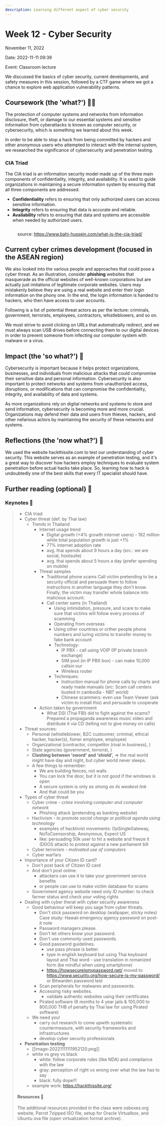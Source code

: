 ```yaml
---
description: Learning different aspect of cyber security
---
```


# Week 12 - Cyber Security

November 11, 2022

Date: 2022-11-11 09:39

Event: Classroom lecture

We discussed the basics of cyber security, current developments, and safety measures in this session, followed by a CTF game where we got a chance to explore web application vulnerability patterns.

## Coursework (the 'what?') 🤷‍♂️

The protection of computer systems and networks from information disclosure, theft, or damage to our essential systems and sensitive information from cyberattacks is known as computer security, or cybersecurity, which is something we learned about this week.

In order to be able to stop a hack from being committed by hackers and other anonymous users who attempted to interact with the internal system, we researched the significance of cybersecurity and penetration testing.

### CIA Triad

The CIA triad is an information security model made up of the three main components of confidentiality, integrity, and availability. It is used to guide organizations in maintaining a secure information system by ensuring that all three components are addressed.

* **Confidentiality** refers to ensuring that only authorized users can access sensitive information.
* **Integrity** refers to ensuring that data is accurate and reliable.
* **Availability** refers to ensuring that data and systems are accessible when needed by authorized users.

<figure><img src="../.gitbook/assets/image (1).png" alt=""><figcaption><p>source: <a href="https://www.bahi-hussein.com/what-is-the-cia-triad/">https://www.bahi-hussein.com/what-is-the-cia-triad/</a></p></figcaption></figure>

## Current cyber crimes development (focused in the ASEAN region)

We also looked into the various people and approaches that could pose a cyber threat. As an illustration, consider **phishing** websites that masquerade as the official websites of well-known corporations but are actually just imitations of legitimate corporate websites. Users may mistakenly believe they are using a real website and enter their login information on the phony one. In the end, the login information is handed to hackers, who then have access to user accounts.

Following is a list of potential threat actors as per the lecture: criminals, government, terrorists, employees, contractors, whistleblowers, and so on.

We must strive to avoid clicking on URLs that automatically redirect, and we must always scan USB drives before connecting them to our digital devices in order to prevent someone from infecting our computer system with malware or a virus.

## Impact (the 'so what?') 🚀

Cybersecurity is important because it helps protect organizations, businesses, and individuals from malicious attacks that could compromise their sensitive data and personal information. Cybersecurity is also important to protect networks and systems from unauthorized access, disruptions, or modifications that can compromise the confidentiality, integrity, and availability of data and systems.

As more organizations rely on digital networks and systems to store and send information, cybersecurity is becoming more and more crucial. Organizations may defend their data and users from thieves, hackers, and other nefarious actors by maintaining the security of these networks and systems.

## Reflections (the 'now what?') 🤔

We used the website hackthissite.com to test our understanding of cyber security. This website serves as an example of penetration testing, and it's a great way to discover how hackers employ techniques to evaluate system penetration before actual hacks take place. So, learning how to hack is undoubtedly one of the best skills that every IT specialist should have.

## Further reading (optional) 📄

### Keynotes 📝

> * CIA triad
> * Cyber threat (def. by Thai law)
>   * Trends in Thailand
>     * Internet usage trend
>       * Digital growth (+4% growth internet users) - 192 million while total population growth is just +1%
>       * 77% internet adoption rate
>       * avg. thai spends about 9 hours a day (src.: we are social, hootsuite)
>       * avg. thai spends about 5 hours a day (prefer spending on mobile)
>     * Threat samples
>       * Traditional phone scams Call victim pretending to be a security official and persuade them to follow instructions in another language they don't know. Finally, the victim may transfer whole balance into malicious account.
>       * Call center sams (in Thailand)
>         * Using intimidation, pressure, and scare to make sure that victims will follow every process of scamming
>         * Operating from overseas
>         * Using other countries or orther people phone numbers and luring victims to transfer money to fake bank account
>         * Technology:
>           * IP PBX - call using VOIP (IP private branch exchange)
>           * SIM pool (in IP PBX box) - can make 10,000 callsin our
>           * Wireless router
>         * Techniques:
>           * Instruction manual for phone calls by charts and ready made manuals (src: Scam call centers busted in cambodia - NBT world)
>           * Chinese scammers: even use Team Viewer (ask victim to install this) and persuade to cooperate
>     * Action taken by government
>       * What DSI (Thai FBI) did to fight against the scams? Prepared a propaganda awareness music video and distribute it via CD (telling not to give money on calls)
> * Threat sources:
>   * Personal (whistleblower, B2C custoomer, criminal, ethical hacker, hacker(s), fomer employee, employee)
>   * Organizational (contractor, competitor (rival in business), )
>   * State agencies (government, terrorist, )
>   * **Clashing between 'sword' and 'shield',** => the real world might have day and night, but cyber world never sleeps.
>   * A few things to remember:
>     * We are building fences, not walls
>     * You can lock the door, but it is not good if the windows is open
>     * A secure system is only _as strong as its weakest link_
>     * And that could be you
> * Types of cyber threat
>   * Cyber crime - _crime involving computer and computer network_
>     * Phishing attack (pretending as banking website)
>   * Hactivism - _to promote social change or political agenda using technology_
>     * examples of hacktivist movements: OpSingleGateway, NoToCsensorship, Anonymous, Expect US
>     * like: persuading 50k user to hit a website and freeze it (DDOS attack) to protest against a new parliament bill
>   * Cyber terrorism - _motivated use of computers_
>   * Cyber warfars
> * Importance of your Citizen ID card?
>   * Don't post back of Citizen ID card
>   * And don't post online:
>     * attackers can use it to take your government service benefits
>     * or people can use to make victim database for scams
>   * Government agency website need only ID number: to check farmer status and check your voting rights
> * Dealing with cyber therat with cyber security awareness
>   * Good behaviour will keep you sage from cyber threats.
>     * Don't stick password on desktop (wallpaper, sticky notes) Case study: Hawaii emergency agency password on post-it note
>     * Password managers please.
>     * Don't let others know your password.
>     * Don't use commonly used passwords.
>     * Good password guidelines.
>       * use pass phrase is better.
>       * type in english keyboard but using Thai keyboard layout and Thai word - use translation in romanized form (be mindful when using smartphone)
>       * https://howsecureismypassword.net/ moved to https://www.security.org/how-secure-is-my-password/ or Bitwarden password test
>     * Scan peripherals for malwares and passwords.
>     * Accessing risky websites.
>       * validate authentic websites using their certificates
>     * Pirated software (6 months to 4 year jails & 100,000 to 800,000 THB of penalty by Thai law for using Pirated software)
>   * We need you!
>     * carry out research to come upwith systematic countermeasure, with security frameworks and infrastructures
>     * develop cyber security professionals
> * **Penetration testing**
>   * \[\[image-20221111111952120.png]]
>   * white vs grey vs black
>     * white: follow corporate rules (like NDA) and compliance with the law
>     * gray: perception of right vs wrong over what the law has to say
>     * black: fully dope!!!
>   * example work: https://hackthissite.org/
>
> #### Resources 🎁
>
> The additional resources provided in the class were osboxes.org website, Parrot 7zipped ISO file, setup for Oracle Virtualbox, and Ubuntu ova file (open virtualization format archive).
